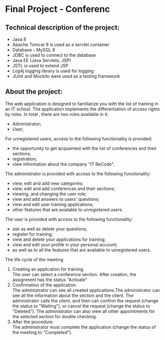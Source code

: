 # Final Project - Conferenc

## Technical description of the project:

- Java 8
- Apache Tomcat 9 is used as a servlet container
- Database - MySQL 8
- JDBC is used to connect to the database
- Java EE (Java Servlets, JSP)
- JSTL is used to extend JSP
- Log4j logging library is used for logging
- JUnit and Mockito were used as a testing framework

## About the project:
The web application is designed to familiarize you with the list of training in an IT school.
The application implements the differentiation of access rights by roles. In total , there are two roles available in it:
- Administrator;
- User;

For unregistered users, access to the following functionality is provided:
- the opportunity to get acquainted with the list of conferences and their sections;
- registration;
- view information about the company "IT ReCode".

The administrator is provided with access to the following functionality:
- view, edit and add new categories;
- view, edit and add conferences and their sections;
- viewing, and changing the user role;
- view and add answers to users' questions;
- view and edit user training applications;
- other features that are available to unregistered users.

The user is provided with access to the following functionality:
- ask as well as delete your questions;
- register for training;
- view and delete your applications for training;
- view and edit your profile in your personal account;
- as well as to all the features that are available to unregistered users.
 
 The life cycle of the meeting
1. Creating an application for training.<br/>
The user can select a conference section. After creation, the assignment has the status "Activate"
2. Confirmation of the application.<br/>
The administrator can see all created applications.The administrator can see all the information about the section and the client. The administrator calls the client, and then can confirm the request (change the status to "Waiting"), or cancel the request (change the status to "Deleted"). The administrator can also view all other appointments for the selected section for double checking.
3. After the procedure.<br/>
The administrator must complete the application (change the status of the meeting to "Completed").
